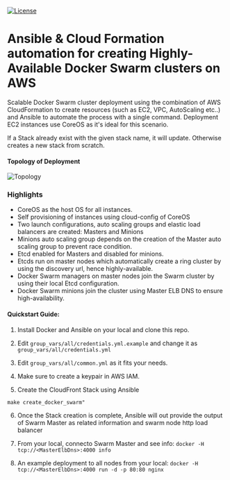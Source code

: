 [![License][license]][license-url]

[license-url]: http://choosealicense.com/licenses/mit/
[license]: https://img.shields.io/github/license/mashape/apistatus.svg

# Ansible & Cloud Formation automation for creating Highly-Available Docker Swarm clusters on AWS

Scalable Docker Swarm cluster deployment using the combination of AWS CloudFormation to create resources (such as EC2, VPC, AutoScaling etc..) and Ansible to automate the process with a single command. Deployment EC2 instances use CoreOS as it's ideal for this scenario.

If a Stack already exist with the given stack name, it will update. Otherwise creates a new stack from scratch.

#### Topology of Deployment

![Topology](topology.png "Topology")

### Highlights

- CoreOS as the host OS for all instances.
- Self provisioning of instances using cloud-config of CoreOS  
- Two launch configurations, auto scaling groups and elastic load balancers are created: Masters and Minions
- Minions auto scaling group depends on the creation of the Master auto scaling group to prevent race condition.
- Etcd enabled for Masters and disabled for minions.
- Etcds run on master nodes which automatically create a ring cluster by using the discovery url, hence highly-available.
- Docker Swarm managers on master nodes join the Swarm cluster by using their local Etcd configuration.
- Docker Swarm minions join the cluster using Master ELB DNS to ensure high-availability.

#### Quickstart Guide:

1. Install Docker and Ansible on your local and clone this repo.

2. Edit `group_vars/all/credentials.yml.example` and change it as `group_vars/all/credentials.yml`

3. Edit `group_vars/all/common.yml` as it fits your needs.

4. Make sure to create a keypair in AWS IAM.

5. Create the CloudFront Stack using Ansible
``` shell
make create_docker_swarm"
```
6. Once the Stack creation is complete, Ansible will out provide the output of Swarm Master as related information and swarm node http load balancer

7. From your local, connecto Swarm Master and see info: `docker -H tcp://<MasterElbDns>:4000 info`

8. An example deployment to all nodes from your local: `docker -H tcp://<MasterElbDns>:4000 run -d -p 80:80 nginx`
